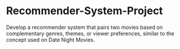 # Recommender-System-Project
Develop a recommender system that pairs two movies based on complementary genres, themes, or viewer preferences, similar to the concept used on Date Night Movies.
